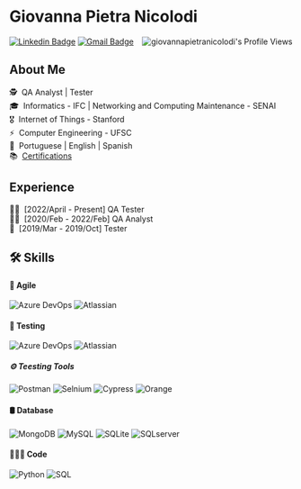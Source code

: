 # Giovanna Pietra Nicolodi

<img align="right" src="https://komarev.com/ghpvc/?username=giovannapietranicolodi" alt="giovannapietranicolodi's Profile Views" />

[![Linkedin Badge](https://img.shields.io/badge/LinkedIn-giovannapietranicolodi-blue?style=flat-square&logo=Linkedin&logoColor=white&link=https://www.linkedin.com/in/giovannapietranicolodi/)](https://www.linkedin.com/in/giovannapietranicolodi/) 
[![Gmail Badge](https://img.shields.io/badge/-giovannapietranicolodi.me@gmail.com-c14438?style=flat-square&logo=Gmail&logoColor=white&link=mailto:giovannapietranicolodi.me@gmail.com)](mailto:giovannapietranicolodi@gmail.com)
<!--![Giovanna Pietra Nicolodi's github stats](https://github-readme-stats.vercel.app/api?username=giovannapietranicolodi&show_icons=true&theme=tokyonight)-->

## About Me

🕵️ &nbsp;QA Analyst  |  Tester  
🎓 &nbsp;Informatics - IFC  |  Networking and Computing Maintenance - SENAI  
🎖️ &nbsp;Internet of Things - Stanford  
⚡ &nbsp;Computer Engineering - UFSC  
💬 &nbsp;Portuguese  |  English  |  Spanish  
📚 &nbsp;[Certifications](https://ufscbr-my.sharepoint.com/:f:/g/personal/g_pietra_nicolodi_ufsc_br/Ep5sey19a7FDoJ8-gnpyR2cBlYsHCasvReKiga3eBY3FUw?e=saFp5R)


## Experience

🕵🏻 &nbsp;[2022/April - Present] QA Tester   
🕵🏻 &nbsp;[2020/Feb - 2022/Feb] QA Analyst   
🧪 &nbsp;[2019/Mar - 2019/Oct] Tester  

## 🛠️ Skills

#### 🔁 Agile

![Azure DevOps](https://img.shields.io/badge/Azure_DevOps-0078D7?style=for-the-badge&logo=azure-devops&logoColor=white)
![Atlassian](https://img.shields.io/badge/Atlassian-2a52bf?style=for-the-badge&logo=atlassin-devops&logoColor=white)


#### 🧪 Testing

![Azure DevOps](https://img.shields.io/badge/Azure_DevOps-0078D7?style=for-the-badge&logo=azure-devops&logoColor=white)
![Atlassian](https://img.shields.io/badge/Atlassian-2a52bf?style=for-the-badge&logo=atlassin-devops&logoColor=white)

##### ⚙️ Teesting Tools

![Postman](https://img.shields.io/badge/Postman-ed441a?style=for-the-badge&logo=postman&logoColor=white)
![Selnium](https://img.shields.io/badge/Selenium-30a31c7?style=for-the-badge&logo=selenium-devops&logoColor=white)
![Cypress](https://img.shields.io/badge/Cypress-2abf75?style=for-the-badge&logo=cypress-devops&logoColor=white)
![Orange](https://img.shields.io/badge/Orange-e34519?style=for-the-badge&logo=orange-devops&logoColor=white)

#### 🛢 Database

![MongoDB](https://img.shields.io/badge/MongoDB-4EA94B?style=for-the-badge&logo=mongodb&logoColor=white)
![MySQL](https://img.shields.io/badge/MySQL-005C84?style=for-the-badge&logo=mysql&logoColor=white)
![SQLite](https://img.shields.io/badge/SQLite-07405E?style=for-the-badge&logo=sqlite&logoColor=white)
![SQLserver](https://img.shields.io/badge/Microsoft_SQL_Server-CC2927?style=for-the-badge&logo=microsoft-sql-server&logoColor=white)

#### 👨🏻‍💻 Code

![Python](https://img.shields.io/badge/Python-14354C?style=for-the-badge&logo=python&logoColor=white)
![SQL](https://img.shields.io/badge/SQL-2abfb5?style=for-the-badge&logo=sql&logoColor=white)
